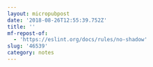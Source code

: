 ```yaml
---
layout: micropubpost
date: '2018-08-26T12:55:39.752Z'
title: ''
mf-repost-of:
  - 'https://eslint.org/docs/rules/no-shadow'
slug: '46539'
category: notes
---
```

